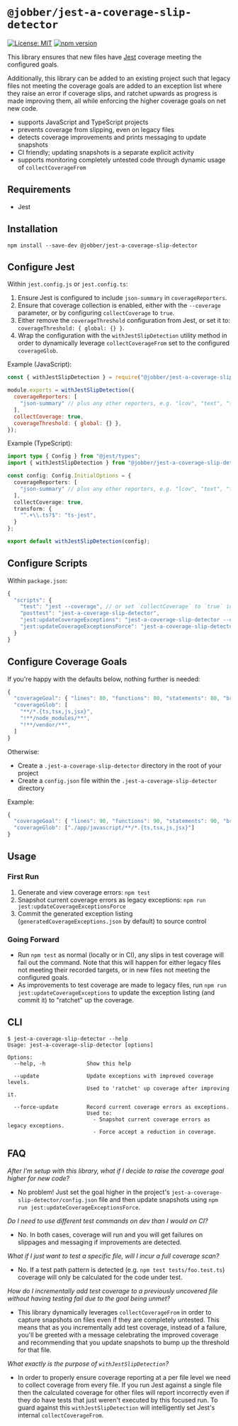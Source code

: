 # `@jobber/jest-a-coverage-slip-detector`

[![License: MIT](https://img.shields.io/badge/License-MIT-green.svg)](LICENSE)
[![npm version](https://badge.fury.io/js/%40jobber%2Fjest-a-coverage-slip-detector.svg)](https://badge.fury.io/js/%40jobber%2Fjest-a-coverage-slip-detector)

This library ensures that new files have [Jest](https://jestjs.io/) coverage meeting the configured goals.

Additionally, this library can be added to an existing project such that legacy files not meeting the coverage goals are added to an exception list where they raise an error if coverage slips, and ratchet upwards as progress is made improving them, all while enforcing the higher coverage goals on net new code.

- supports JavaScript and TypeScript projects
- prevents coverage from slipping, even on legacy files
- detects coverage improvements and prints messaging to update snapshots
- CI friendly; updating snapshots is a separate explicit activity
- supports monitoring completely untested code through dynamic usage of `collectCoverageFrom`

## Requirements

- Jest

## Installation

`npm install --save-dev @jobber/jest-a-coverage-slip-detector`

## Configure Jest

Within `jest.config.js` or `jest.config.ts`:
1. Ensure Jest is configured to include `json-summary` in `coverageReporters`.
1. Ensure that coverage collection is enabled, either with the `--coverage` parameter, or by configuring `collectCoverage` to `true`.
1. Either remove the `coverageThreshold` configuration from Jest, or set it to: `coverageThreshold: { global: {} }`.
1. Wrap the configuration with the `withJestSlipDetection` utility method in order to dynamically leverage `collectCoverageFrom` set to the configured `coverageGlob`.

Example (JavaScript):

```js
const { withJestSlipDetection } = require("@jobber/jest-a-coverage-slip-detector");

module.exports = withJestSlipDetection({
  coverageReporters: [
    "json-summary" // plus any other reporters, e.g. "lcov", "text", "text-summary"
  ],
  collectCoverage: true,
  coverageThreshold: { global: {} },
});
```

Example (TypeScript):

```ts
import type { Config } from "@jest/types";
import { withJestSlipDetection } from "@jobber/jest-a-coverage-slip-detector";

const config: Config.InitialOptions = {
  coverageReporters: [
    "json-summary" // plus any other reporters, e.g. "lcov", "text", "text-summary"
  ],
  collectCoverage: true,
  transform: {
    "^.+\\.ts?$": "ts-jest",
  }
};

export default withJestSlipDetection(config);
```

## Configure Scripts

Within `package.json`:
```js
{
  "scripts": {
    "test": "jest --coverage", // or set `collectCoverage` to `true` in Jest config
    "posttest": "jest-a-coverage-slip-detector",
    "jest:updateCoverageExceptions": "jest-a-coverage-slip-detector --update", // Used to 'ratchet' up coverage after improving it.
    "jest:updateCoverageExceptionsForce": "jest-a-coverage-slip-detector --force-update" // Used to set the initial per file snapshot or to force accept a reduction in coverage.
  }
}
```

## Configure Coverage Goals

If you're happy with the defaults below, nothing further is needed:

```js
{
  "coverageGoal": { "lines": 80, "functions": 80, "statements": 80, "branches": 80 },
  "coverageGlob": [
    "**/*.{ts,tsx,js,jsx}",
    "!**/node_modules/**",
    "!**/vendor/**",
  ]
}
```

Otherwise:
- Create a `.jest-a-coverage-slip-detector` directory in the root of your project
- Create a `config.json` file within the `.jest-a-coverage-slip-detector` directory

Example:
```js
{
  "coverageGoal": { "lines": 90, "functions": 90, "statements": 90, "branches": 90 },
  "coverageGlob": ["./app/javascript/**/*.{ts,tsx,js,jsx}"]
}
```

## Usage

### First Run

1. Generate and view coverage errors: `npm test`
1. Snapshot current coverage errors as legacy exceptions: `npm run jest:updateCoverageExceptionsForce`
1. Commit the generated exception listing (`generatedCoverageExceptions.json` by default) to source control

### Going Forward

- Run `npm test` as normal (locally or in CI), any slips in test coverage will fail out the command. Note that this will happen for either legacy files not meeting their recorded targets, or in new files not meeting the configured goals.
- As improvements to test coverage are made to legacy files, run `npm run jest:updateCoverageExceptions` to update the exception listing (and commit it) to "ratchet" up the coverage.


## CLI
```console
$ jest-a-coverage-slip-detector --help
Usage: jest-a-coverage-slip-detector [options]

Options:
  --help, -h             Show this help

  --update               Update exceptions with improved coverage levels.
                         Used to 'ratchet' up coverage after improving it.

  --force-update         Record current coverage errors as exceptions.
                         Used to:
                           - Snapshot current coverage errors as legacy exceptions.
                           - Force accept a reduction in coverage.
```

## FAQ

*After I'm setup with this library, what if I decide to raise the coverage goal higher for new code?*

- No problem! Just set the goal higher in the project's `jest-a-coverage-slip-detector/config.json` file and then update snapshots using `npm run jest:updateCoverageExceptionsForce`.

*Do I need to use different test commands on dev than I would on CI?*

- No. In both cases, coverage will run and you will get failures on slippages and messaging if improvements are detected.

*What if I just want to test a specific file, will I incur a full coverage scan?*

- No. If a test path pattern is detected (e.g. `npm test tests/foo.test.ts`) coverage will only be calculated for the code under test.

*How do I incrementally add test coverage to a previously uncovered file without having testing fail due to the goal being unmet?*

- This library dynamically leverages `collectCoverageFrom` in order to capture snapshots on files even if they are completely untested. This means that as you incrementally add test coverage, instead of a failure, you'll be greeted with a message celebrating the improved coverage and recommending that you update snapshots to bump up the threshold for that file.

*What exactly is the purpose of `withJestSlipDetection`?*

- In order to properly ensure coverage reporting at a per file level we need to collect coverage from every file. If you run Jest against a single file then the calculated coverage for other files will report incorrectly even if they do have tests that just weren't executed by this focused run. To guard against this `withJestSlipDetection` will intelligently set Jest's internal `collectCoverageFrom`.
